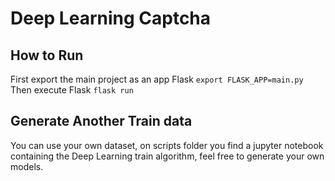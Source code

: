 # Deep Learning Captcha

## How to Run
First export the main project as an app Flask
``
export FLASK_APP=main.py
``
Then execute Flask
``
flask run
``

## Generate Another Train data
You can use your own dataset, on scripts folder you find a jupyter notebook containing the Deep Learning train algorithm, feel free to generate your own models.

